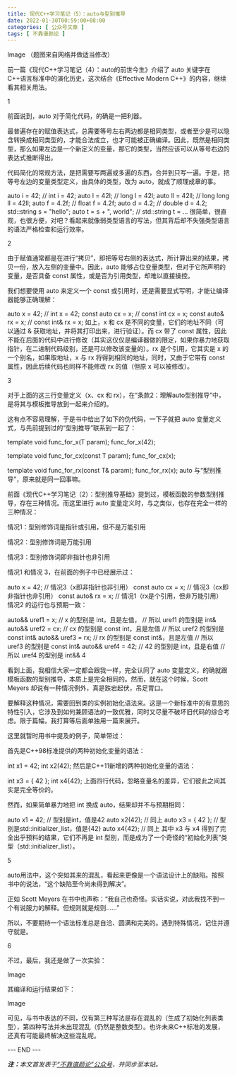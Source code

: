 ```yaml
---
title: 现代C++学习笔记（5）：auto与型别推导
date: 2022-01-30T00:59:00+08:00
categories: [ 公众号文章 ]
tags: [ 不靠谱颜论 ]
---
```


Image
（题图来自网络并做适当修改）

前一篇《现代C++学习笔记（4）：auto的前世今生》介绍了 auto 关键字在 C++语言标准中的演化历史，这次结合《Effective Modern C++》的内容，继续看其相关用法。

1

前面说到，auto 对于简化代码，的确是一把利器。

最普遍存在的赋值表达式，总需要等号左右两边都是相同类型，或者至少是可以隐含转换成相同类型的，才能合法成立，也才可能被正确编译。因此，既然是相同类型，那么如果左边是一个新定义的变量，那它的类型，当然应该可以从等号右边的表达式推断得出。

代码简化的常规方法，是把需要写两遍或多遍的东西，合并到只写一遍。于是，把等号左边的变量类型定义，由具体的类型，改为 auto，就成了顺理成章的事。

auto i = 42; // int i = 42;
auto l = 42l; // long l = 42l;
auto ll = 42ll; // long long ll = 42ll;
auto f = 4.2f; // float f = 4.2f;
auto d = 4.2; // double d = 4.2;
std::string s = "hello";
auto t = s + ", world"; // std::string t = ...
很简单，很直观，也很方便，对吧？看起来就像弱类型语言的写法，但其背后却不失强类型语言的语法严格检查和运行效率。

2

由于赋值通常都是在进行“拷贝”，即把等号右侧的表达式，所计算出来的结果，拷贝一份，放入左侧的变量中。因此，auto 能够占位变量类型，但对于它所声明的变量，是否具备 const 属性，或是否为引用类型，却难以直接操控。

我们想要使用 auto 来定义一个 const 或引用时，还是需要显式写明，才能让编译器能够正确理解：

auto x = 42; // int x = 42;
const auto cx = x; // const int cx = x;
const auto& rx = x; // const int& rx = x;
如上，x 和 cx 是不同的变量，它们的地址不同（可以通过 & 获取地址，并将其打印出来，进行验证）。而 cx 带了 const 属性，因此不能在后面的代码中进行修改（其实这仅仅是编译器做的限定，如果你暴力地获取指针，在二进制代码级别，还是可以修改该变量的）。rx 是个引用，它其实是 x 的一个别名，如果取地址，x 与 rx 将得到相同的地址，同时，又由于它带有 const 属性，因此后续代码也同样不能修改 rx 的值（但原 x 可以被修改）。

3

对于上面的这三行变量定义（x、cx 和 rx），在“条款2：理解auto型别推导”中，是将其与模板推导放到一起来介绍的。

这有点不容易理解，于是书中给出了如下的伪代码，一下子就把 auto 变量定义式，与先前提到过的“型别推导”联系到一起了：

template<typename T>
void func_for_x(T param);
func_for_x(42);

template<typename T>
void func_for_cx(const T param);
func_for_cx(x);

template<typename T>
void func_for_rx(const T& param);
func_for_rx(x);
auto 与“型别推导”，原来就是同一回事嘛。

前面《现代C++学习笔记（2）：型别推导基础》提到过，模板函数的参数型别推导，存在三种情况。而这里进行 auto 变量定义时，与之类似，也存在完全一样的三种情况：

情况1：型别修饰词是指针或引用，但不是万能引用

情况2：型别修饰词是万能引用

情况3：型别修饰词即非指针也非引用

情况1 和情况 3，在前面的例子中已经展示过：

auto x = 42; // 情况3（x即非指针也非引用）
const auto cx = x; // 情况3（cx即非指针也非引用）
const auto& rx = x; // 情况1（rx是个引用，但非万能引用）
情况2 的运行也与预期一致：

auto&& uref1 = x; // x 的型别是 int，且是左值，
                  // 所以 uref1 的型别是 int&
auto&& uref2 = cx; // cx 的型别是 const int，且是左值
                   // 所以 uref2 的型别是 const int&
auto&& uref3 = rx; // rx 的型别是 const int&，且是左值
                   // 所以 uref3 的型别是 const int&
auto&& uref4 = 42; // 42 的型别是 int，且是右值
                   // 所以 uref4 的型别是 int&&
4

看到上面，我相信大家一定都会跟我一样，完全认同了 auto 变量定义，的确就跟模板函数的型别推导，本质上是完全相同的。然而，就在这个时候，Scott Meyers 却说有一种情况例外，真是跌宕起伏，吊足胃口。

要解释这种情况，需要回到类的实例初始化语法来。这是一个新标准中的有意思的特性引入，它涉及到如何兼顾语法的一致优雅，同时又尽量不破坏旧代码的综合考虑。限于篇幅，我打算等后面单独用一篇来展开。

这里就暂时用书中提及的例子，简单带过：

首先是C++98标准提供的两种初始化变量的语法：

int x1 = 42;
int x2(42);
然后是C++11新增的两种初始化变量的语法：

int x3 = { 42 };
int x4{42};
上面四行代码，忽略变量名的差异，它们彼此之间其实是完全等价的。

然而，如果简单暴力地把 int 换成 auto，结果却并不与预期相同：

auto x1 = 42; // 型别是int，值是42
auto x2(42); // 同上
auto x3 = { 42 }; // 型别是std::initializer_list<int>，值是{42}
auto x4{42}; // 同上
其中 x3 与 x4 得到了完全出乎预料的结果，它们不再是 int 型别，而是成为了一个奇怪的“初始化列表”类型（std::initializer_list<int>）。

5

auto用法中，这个突如其来的混乱，看起来更像是一个语法设计上的缺陷。按照书中的说法，“这个缺陷至今尚未得到解决”。

正如 Scott Meyers 在书中也声称：“我自己也奇怪。实话实说，对此我找不到一个有说服力的解释。但规则就是规则……”

所以，不要期待一个语法标准总是自洽、圆满和完美的。遇到特殊情况，记住并遵守就是。

6

不过，最后，我还是做了一次实验：

Image

其编译和运行结果如下：

Image

可见，与书中表达的不同，仅有第三种写法是存在混乱的（生成了初始化列表类型），第四种写法并未出现混乱（仍然是整数类型）。也许未来C++标准的发展，还真有可能最终解决这些混乱呢。

<div class="p-5 text-center">--- END ---</div>

<i><b>注：</b>本文首发表于[“不靠谱颜论”公众号](https://mp.weixin.qq.com/s/Eb1ZCZtlDU2Ajt3r5zOLWw)，并同步至本站。</i>

